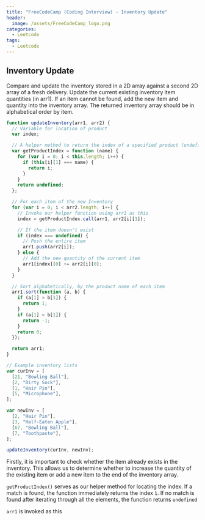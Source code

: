 ```yaml
---
title: "FreeCodeCamp (Coding Interview) - Inventory Update"
header:
  image: /assets/FreeCodeCamp_logo.png
categories:
  - Leetcode
tags:
  - Leetcode
---
```


## Inventory Update

Compare and update the inventory stored in a 2D array against a second 2D array of a fresh delivery. Update the current existing inventory item quantities (in arr1). If an item cannot be found, add the new item and quantity into the inventory array. The returned inventory array should be in alphabetical order by item.

```js
function updateInventory(arr1, arr2) {
  // Variable for location of product
  var index;

  // A helper method to return the index of a specified product (undefined if not found)
  var getProductIndex = function (name) {
    for (var i = 0; i < this.length; i++) {
      if (this[i][1] === name) {
        return i;
      }
    }
    return undefined;
  };

  // For each item of the new Inventory
  for (var i = 0; i < arr2.length; i++) {
    // Invoke our helper function using arr1 as this
    index = getProductIndex.call(arr1, arr2[i][1]);

    // If the item doesn't exist
    if (index === undefined) {
      // Push the entire item
      arr1.push(arr2[i]);
    } else {
      // Add the new quantity of the current item
      arr1[index][0] += arr2[i][0];
    }
  }

  // Sort alphabetically, by the product name of each item
  arr1.sort(function (a, b) {
    if (a[1] > b[1]) {
      return 1;
    }
    if (a[1] < b[1]) {
      return -1;
    }
    return 0;
  });

  return arr1;
}

// Example inventory lists
var curInv = [
  [21, "Bowling Ball"],
  [2, "Dirty Sock"],
  [1, "Hair Pin"],
  [5, "Microphone"],
];

var newInv = [
  [2, "Hair Pin"],
  [3, "Half-Eaten Apple"],
  [67, "Bowling Ball"],
  [7, "Toothpaste"],
];

updateInventory(curInv, newInv);
```

Firstly, it is important to check whether the item already exists in the inventory. This allows us to determine whether to increase the quantity of the existing item or add a new item to the end of the inventory array.

`getProductIndex()` serves as our helper method for locating the index.
If a match is found, the function immediately returns the index `1`.
If no match is found after iterating through all the elements, the function returns `undefined`

`arr1` is invoked as this
